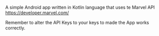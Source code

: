 A simple Android app written in Kotlin language that uses te Marvel API
https://developer.marvel.com/

Remember to alter the API Keys to your keys to made the App works correctly.
